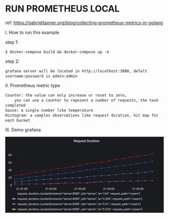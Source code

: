# RUN PROMETHEUS LOCAL
ref: https://gabrieltanner.org/blog/collecting-prometheus-metrics-in-golang

I. How to run this example
    
step 1: 

    $ docker-compose build && docker-compose up -d

step 2:

    grafana server will be located in http://localhost:3000, defalt username:password is admin:admin

II. Prometheus metric type
    
    Counter: the value can only increase or reset to zero,
        you can use a counter to repesent a number of requests, the task completed
    Gause: a single number like temperature
    Histogram: a samples observations like request duration, hit map for each bucket

III. Demo grafana

![alt text](https://github.com/hongminhcbg/go-prometheus-grafana/blob/main/imgs/demo.jpeg/?raw=true)

